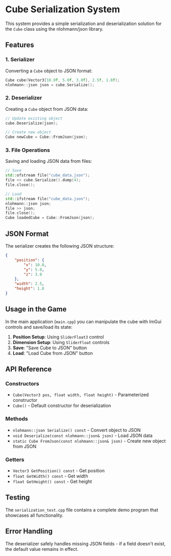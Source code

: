 # Cube Serialization System

This system provides a simple serialization and deserialization solution for the `Cube` class using the nlohmann/json library.

## Features

### 1. Serializer
Converting a `Cube` object to JSON format:

```cpp
Cube cube(Vector3{10.0f, 5.0f, 3.0f}, 2.5f, 1.8f);
nlohmann::json json = cube.Serialize();
```

### 2. Deserializer
Creating a `Cube` object from JSON data:

```cpp
// Update existing object
cube.Deserialize(json);

// Create new object
Cube newCube = Cube::FromJson(json);
```

### 3. File Operations
Saving and loading JSON data from files:

```cpp
// Save
std::ofstream file("cube_data.json");
file << cube.Serialize().dump(4);
file.close();

// Load
std::ifstream file("cube_data.json");
nlohmann::json json;
file >> json;
file.close();
Cube loadedCube = Cube::FromJson(json);
```

## JSON Format

The serializer creates the following JSON structure:

```json
{
    "position": {
        "x": 10.0,
        "y": 5.0,
        "z": 3.0
    },
    "width": 2.5,
    "height": 1.8
}
```

## Usage in the Game

In the main application (`main.cpp`) you can manipulate the cube with ImGui controls and save/load its state:

1. **Position Setup**: Using `SliderFloat3` control
2. **Dimension Setup**: Using `SliderFloat` controls
3. **Save**: "Save Cube to JSON" button
4. **Load**: "Load Cube from JSON" button

## API Reference

### Constructors
- `Cube(Vector3 pos, float width, float height)` - Parameterized constructor
- `Cube()` - Default constructor for deserialization

### Methods
- `nlohmann::json Serialize() const` - Convert object to JSON
- `void Deserialize(const nlohmann::json& json)` - Load JSON data
- `static Cube FromJson(const nlohmann::json& json)` - Create new object from JSON

### Getters
- `Vector3 GetPosition() const` - Get position
- `float GetWidth() const` - Get width
- `float GetHeight() const` - Get height

## Testing

The `serialization_test.cpp` file contains a complete demo program that showcases all functionality.

## Error Handling

The deserializer safely handles missing JSON fields - if a field doesn't exist, the default value remains in effect.
